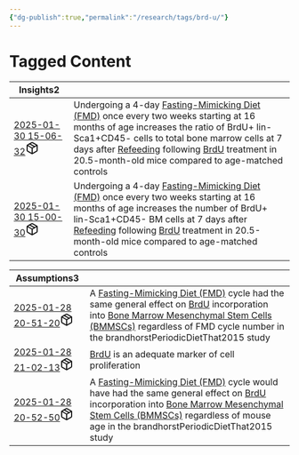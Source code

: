 ```yaml
---
{"dg-publish":true,"permalink":"/research/tags/brd-u/"}
---
```


# Tagged Content
<div><table class="dataview table-view-table"><thead class="table-view-thead"><tr class="table-view-tr-header"><th class="table-view-th"><span>Insights</span><span class="dataview small-text">2</span></th><th class="table-view-th"><span></span></th></tr></thead><tbody class="table-view-tbody"><tr><td><span><a data-tooltip-position="top" aria-label="Research/Insights/2025-01-30 15-06-32.md" data-href="Research/Insights/2025-01-30 15-06-32.md" href="Research/Insights/2025-01-30 15-06-32.md" class="internal-link" target="_blank" rel="noopener nofollow" fileclass-name="Research Links">2025-01-30 15-06-32</a><a class="metadata-menu fileclass-icon"><svg xmlns="http://www.w3.org/2000/svg" width="24" height="24" viewBox="0 0 24 24" fill="none" stroke="currentColor" stroke-width="2" stroke-linecap="round" stroke-linejoin="round" class="svg-icon lucide-package"><path d="m7.5 4.27 9 5.15"></path><path d="M21 8a2 2 0 0 0-1-1.73l-7-4a2 2 0 0 0-2 0l-7 4A2 2 0 0 0 3 8v8a2 2 0 0 0 1 1.73l7 4a2 2 0 0 0 2 0l7-4A2 2 0 0 0 21 16Z"></path><path d="m3.3 7 8.7 5 8.7-5"></path><path d="M12 22V12"></path></svg></a></span></td><td><span>Undergoing a 4-day <a data-href="Fasting-Mimicking Diet (FMD)" href="Fasting-Mimicking Diet (FMD)" class="internal-link" target="_blank" rel="noopener nofollow">Fasting-Mimicking Diet (FMD)</a> once every two weeks starting at 16 months of age increases the ratio of BrdU+ lin-Sca1+CD45- cells to total bone marrow cells at 7 days after <a data-href="Refeeding" href="Refeeding" class="internal-link" target="_blank" rel="noopener nofollow">Refeeding</a> following <a data-href="BrdU" href="BrdU" class="internal-link" target="_blank" rel="noopener nofollow">BrdU</a> treatment in 20.5-month-old mice compared to age-matched controls</span></td></tr><tr><td><span><a data-tooltip-position="top" aria-label="Research/Insights/2025-01-30 15-00-30.md" data-href="Research/Insights/2025-01-30 15-00-30.md" href="Research/Insights/2025-01-30 15-00-30.md" class="internal-link" target="_blank" rel="noopener nofollow" fileclass-name="Research Links">2025-01-30 15-00-30</a><a class="metadata-menu fileclass-icon"><svg xmlns="http://www.w3.org/2000/svg" width="24" height="24" viewBox="0 0 24 24" fill="none" stroke="currentColor" stroke-width="2" stroke-linecap="round" stroke-linejoin="round" class="svg-icon lucide-package"><path d="m7.5 4.27 9 5.15"></path><path d="M21 8a2 2 0 0 0-1-1.73l-7-4a2 2 0 0 0-2 0l-7 4A2 2 0 0 0 3 8v8a2 2 0 0 0 1 1.73l7 4a2 2 0 0 0 2 0l7-4A2 2 0 0 0 21 16Z"></path><path d="m3.3 7 8.7 5 8.7-5"></path><path d="M12 22V12"></path></svg></a></span></td><td><span>Undergoing a 4-day <a data-href="Fasting-Mimicking Diet (FMD)" href="Fasting-Mimicking Diet (FMD)" class="internal-link" target="_blank" rel="noopener nofollow">Fasting-Mimicking Diet (FMD)</a> once every two weeks starting at 16 months of age increases the number of BrdU+ lin-Sca1+CD45- BM cells at 7 days after <a data-href="Refeeding" href="Refeeding" class="internal-link" target="_blank" rel="noopener nofollow">Refeeding</a> following <a data-href="BrdU" href="BrdU" class="internal-link" target="_blank" rel="noopener nofollow">BrdU</a> treatment in 20.5-month-old mice compared to age-matched controls</span></td></tr></tbody></table></div><div><table class="dataview table-view-table"><thead class="table-view-thead"><tr class="table-view-tr-header"><th class="table-view-th"><span>Assumptions</span><span class="dataview small-text">3</span></th><th class="table-view-th"><span></span></th></tr></thead><tbody class="table-view-tbody"><tr><td><span><a data-tooltip-position="top" aria-label="Research/Assumptions/2025-01-28 20-51-20.md" data-href="Research/Assumptions/2025-01-28 20-51-20.md" href="Research/Assumptions/2025-01-28 20-51-20.md" class="internal-link" target="_blank" rel="noopener nofollow" fileclass-name="Research Links">2025-01-28 20-51-20</a><a class="metadata-menu fileclass-icon"><svg xmlns="http://www.w3.org/2000/svg" width="24" height="24" viewBox="0 0 24 24" fill="none" stroke="currentColor" stroke-width="2" stroke-linecap="round" stroke-linejoin="round" class="svg-icon lucide-package"><path d="m7.5 4.27 9 5.15"></path><path d="M21 8a2 2 0 0 0-1-1.73l-7-4a2 2 0 0 0-2 0l-7 4A2 2 0 0 0 3 8v8a2 2 0 0 0 1 1.73l7 4a2 2 0 0 0 2 0l7-4A2 2 0 0 0 21 16Z"></path><path d="m3.3 7 8.7 5 8.7-5"></path><path d="M12 22V12"></path></svg></a></span></td><td><span>A <a data-href="Fasting-Mimicking Diet (FMD)" href="Fasting-Mimicking Diet (FMD)" class="internal-link" target="_blank" rel="noopener nofollow">Fasting-Mimicking Diet (FMD)</a> cycle had the same general effect on <a data-href="BrdU" href="BrdU" class="internal-link" target="_blank" rel="noopener nofollow">BrdU</a> incorporation into <a data-href="Bone Marrow Mesenchymal Stem Cells (BMMSCs)" href="Bone Marrow Mesenchymal Stem Cells (BMMSCs)" class="internal-link" target="_blank" rel="noopener nofollow">Bone Marrow Mesenchymal Stem Cells (BMMSCs)</a> regardless of FMD cycle number in the brandhorstPeriodicDietThat2015 study</span></td></tr><tr><td><span><a data-tooltip-position="top" aria-label="Research/Assumptions/2025-01-28 21-02-13.md" data-href="Research/Assumptions/2025-01-28 21-02-13.md" href="Research/Assumptions/2025-01-28 21-02-13.md" class="internal-link" target="_blank" rel="noopener nofollow" fileclass-name="Research Links">2025-01-28 21-02-13</a><a class="metadata-menu fileclass-icon"><svg xmlns="http://www.w3.org/2000/svg" width="24" height="24" viewBox="0 0 24 24" fill="none" stroke="currentColor" stroke-width="2" stroke-linecap="round" stroke-linejoin="round" class="svg-icon lucide-package"><path d="m7.5 4.27 9 5.15"></path><path d="M21 8a2 2 0 0 0-1-1.73l-7-4a2 2 0 0 0-2 0l-7 4A2 2 0 0 0 3 8v8a2 2 0 0 0 1 1.73l7 4a2 2 0 0 0 2 0l7-4A2 2 0 0 0 21 16Z"></path><path d="m3.3 7 8.7 5 8.7-5"></path><path d="M12 22V12"></path></svg></a></span></td><td><span><a data-href="BrdU" href="BrdU" class="internal-link" target="_blank" rel="noopener nofollow">BrdU</a> is an adequate marker of cell proliferation</span></td></tr><tr><td><span><a data-tooltip-position="top" aria-label="Research/Assumptions/2025-01-28 20-52-50.md" data-href="Research/Assumptions/2025-01-28 20-52-50.md" href="Research/Assumptions/2025-01-28 20-52-50.md" class="internal-link" target="_blank" rel="noopener nofollow" fileclass-name="Research Links">2025-01-28 20-52-50</a><a class="metadata-menu fileclass-icon"><svg xmlns="http://www.w3.org/2000/svg" width="24" height="24" viewBox="0 0 24 24" fill="none" stroke="currentColor" stroke-width="2" stroke-linecap="round" stroke-linejoin="round" class="svg-icon lucide-package"><path d="m7.5 4.27 9 5.15"></path><path d="M21 8a2 2 0 0 0-1-1.73l-7-4a2 2 0 0 0-2 0l-7 4A2 2 0 0 0 3 8v8a2 2 0 0 0 1 1.73l7 4a2 2 0 0 0 2 0l7-4A2 2 0 0 0 21 16Z"></path><path d="m3.3 7 8.7 5 8.7-5"></path><path d="M12 22V12"></path></svg></a></span></td><td><span>A <a data-href="Fasting-Mimicking Diet (FMD)" href="Fasting-Mimicking Diet (FMD)" class="internal-link" target="_blank" rel="noopener nofollow">Fasting-Mimicking Diet (FMD)</a> cycle would have had the same general effect on <a data-href="BrdU" href="BrdU" class="internal-link" target="_blank" rel="noopener nofollow">BrdU</a> incorporation into <a data-href="Bone Marrow Mesenchymal Stem Cells (BMMSCs)" href="Bone Marrow Mesenchymal Stem Cells (BMMSCs)" class="internal-link" target="_blank" rel="noopener nofollow">Bone Marrow Mesenchymal Stem Cells (BMMSCs)</a> regardless of mouse age in the brandhorstPeriodicDietThat2015 study</span></td></tr></tbody></table></div>

